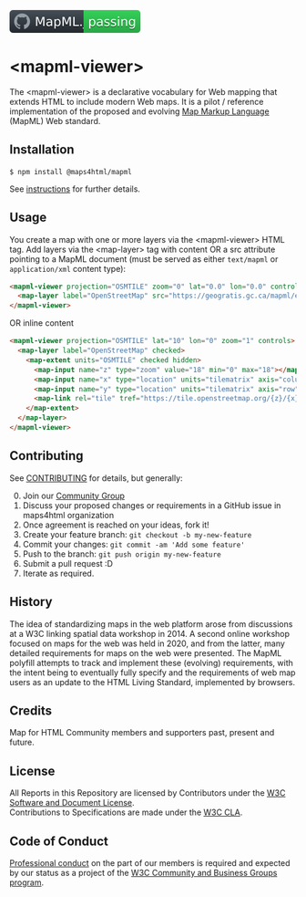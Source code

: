 ![Continuous Testing](badge.svg)

# &lt;mapml-viewer>

The &lt;mapml-viewer> is a declarative vocabulary for Web mapping that extends
HTML to include modern Web maps.  It is a pilot / reference implementation of the
proposed and evolving [Map Markup Language](https://maps4html.org/web-map-doc/docs/) (MapML)
Web standard.

## Installation

```console
$ npm install @maps4html/mapml
```

See [instructions](https://maps4html.org/web-map-doc/docs/installation#install-the-mapml-viewer-suite-of-custom-elements) for further details.

## Usage

You create a map with one or more layers via the &lt;mapml-viewer> HTML tag. Add
layers via the &lt;map-layer> tag with content OR a src attribute pointing to a 
MapML document (must be served as either `text/mapml` or `application/xml` content
type):

```html
<mapml-viewer projection="OSMTILE" zoom="0" lat="0.0" lon="0.0" controls>
  <map-layer label="OpenStreetMap" src="https://geogratis.gc.ca/mapml/en/osmtile/osm/" checked></map-layer>
</mapml-viewer>
```
OR inline content
```html
<mapml-viewer projection="OSMTILE" lat="10" lon="0" zoom="1" controls>
  <map-layer label="OpenStreetMap" checked>
    <map-extent units="OSMTILE" checked hidden>
      <map-input name="z" type="zoom" value="18" min="0" max="18"></map-input>
      <map-input name="x" type="location" units="tilematrix" axis="column" min="0" max="262144"></map-input>
      <map-input name="y" type="location" units="tilematrix" axis="row" min="0" max="262144"></map-input>
      <map-link rel="tile" tref="https://tile.openstreetmap.org/{z}/{x}/{y}.png"></map-link>
    </map-extent>
  </map-layer>
</mapml-viewer>
```

## Contributing

See [CONTRIBUTING](https://github.com/Maps4HTML/MapML.js/blob/main/CONTRIBUTING.md#contributing-to-mapml) for details, but generally:

0. Join our [Community Group](https://www.w3.org/community/wp-login.php?redirect_to=%2Fcommunity%2Fmaps4html%2Fjoin)
1. Discuss your proposed changes or requirements in a GitHub issue in maps4html organization
2. Once agreement is reached on your ideas, fork it!
3. Create your feature branch: `git checkout -b my-new-feature`
4. Commit your changes: `git commit -am 'Add some feature'`
5. Push to the branch: `git push origin my-new-feature`
6. Submit a pull request :D
7. Iterate as required.

## History

The idea of standardizing maps in the web platform arose from discussions at a 
W3C linking spatial data workshop in 2014.  A second 
online workshop focused on maps for the web was held in 2020, and from the latter,
many detailed requirements for maps on the web were presented.  The MapML 
polyfill attempts to track and implement these (evolving) requirements, with the
intent being to eventually fully specify and the requirements of web map
users as an update to the HTML Living Standard, implemented by browsers.

## Credits

Map for HTML Community members and supporters past, present and future.

## License

All Reports in this Repository are licensed by Contributors under the 
[W3C Software and Document License](https://www.w3.org/copyright/software-license-2023/).  
Contributions to Specifications are made under the
[W3C CLA](https://www.w3.org/community/about/agreements/cla/).


## Code of Conduct
[Professional conduct](https://www.w3.org/policies/code-of-conduct/) on the part 
of our members is required and expected by our
status as a project of the 
[W3C Community and Business Groups program](https://www.w3.org/community/about/).
